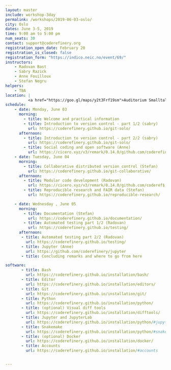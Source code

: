 ```yaml
---
layout: master
include: workshop-3day
permalink: /workshops/2019-06-03-oslo/
city: Oslo
dates: June 3-5, 2019
time: 9:00 am to 5:00 pm
num_seats: 30
contact: support@coderefinery.org
registration_open_date: February 20
registration_is_closed: false
registration_form: "https://indico.neic.no/event/69/"
instructors:
    - Radovan Bast
    - Sabry Razick
    - Anne Fouilloux
    - Stefan Negru
helpers:
    - TBA
location: |
          <a href="https://goo.gl/maps/y2t3Frf19sm">Auditorium Smalltalk</a>,  Ole-Johan Dahls hus.
schedule:
    - date: Monday, June 03
      morning:
        - title: Welcome and practical information
        - title: Introduction to version control - part 1/2 (sabry)
          url: https://coderefinery.github.io/git-solo/
      afternoon:
        - title: Introduction to version control - part 2/2 (sabry)
          url: https://coderefinery.github.io/git-solo/
        - title: Social coding and open software (Anne)
          url: https://cicero.xyz/v3/remark/0.14.0/github.com/coderefinery/social-coding/2018-12-11-espoo/talk.md/
    - date: Tuesday, June 04
      morning:
        - title: Collaborative distributed version control (Stefan)
          url: https://coderefinery.github.io/git-collaborative/
      afternoon:
        - title: Modular code development (Radovan)
          url: https://cicero.xyz/v3/remark/0.14.0/github.com/coderef$
        - title: Reproducible research and FAIR data (Stefan)
          url: https://coderefinery.github.io/reproducible-research/

    - date: Wednesday , June 05
      morning:
        - title: Documentation (Stefan)
          url: https://coderefinery.github.io/documentation/
        - title: Automated testing part 1/2 (Radovan)
          url: https://coderefinery.github.io/testing/
      afternoon:
       - title: Automated testing part 2/2 (Radovan)
         url: https://coderefinery.github.io/testing/
       - title: Jupyter (Anne)
         url: https://github.com/coderefinery/jupyter
       - title: Concluding remarks and where to go from here

software:
       - title: Bash
         url: https://coderefinery.github.io/installation/bash/
       - title: Editor
         url: https://coderefinery.github.io/installation/editors/
       - title: Git
         url: https://coderefinery.github.io/installation/git/
       - title: Python
         url: https://coderefinery.github.io/installation/python/
       - title: (optional) Visual diff tools
         url: https://coderefinery.github.io/installation/difftools/
       - title: Jupyter and JupyterLab
         url: https://coderefinery.github.io/installation/python/#jupyter
       - title: Snakemake
         url: https://coderefinery.github.io/installation/python/#snakemake
       - title: (optional) Docker
         url: https://coderefinery.github.io/installation/docker/
       - title: Accounts
         url: https://coderefinery.github.io/installation/#accounts


---
```

